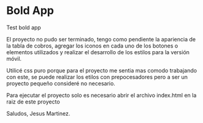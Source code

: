 # Bold App
 Test bold app

El proyecto no pudo ser terminado, tengo como pendiente la apariencia de la tabla de cobros, agregar los iconos en cada uno de los botones o elementos utilizados y realizar el desarrollo de los estilos para la versión móvil.

Utilicé css puro porque para el proyecto me sentia mas comodo trabajando con este, se puede realizar los etilos con prepocesadores pero a ser un proyecto pequeño consideré no necesario.

Para ejecutar el proyecto solo es necesario abrir el archivo index.html en la raiz de este proyecto


Saludos, Jesus Martinez. 